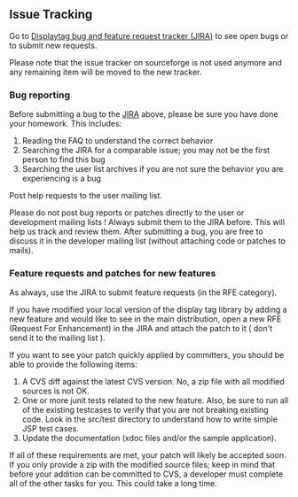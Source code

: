 Issue Tracking
--------------

Go to [Displaytag bug and feature request tracker
(JIRA)](http://jira.codehaus.org/browse/DISPL) to see open bugs or to
submit new requests.

Please note that the issue tracker on sourceforge is not used anymore
and any remaining item will be moved to the new tracker.

### Bug reporting

Before submitting a bug to the
[JIRA](http://jira.codehaus.org/browse/DISPL) above, please be sure you
have done your homework. This includes:

1.  Reading the FAQ to understand the correct behavior
2.  Searching the JIRA for a comparable issue; you may not be the first
    person to find this bug
3.  Searching the user list archives if you are not sure the behavior
    you are experiencing is a bug

Post help requests to the user mailing list.

Please do not post bug reports or patches directly to the user or
development mailing lists ! Always submit them to the JIRA before. This
will help us track and review them. After submitting a bug, you are free
to discuss it in the developer mailing list (without attaching code or
patches to mails).

### Feature requests and patches for new features

As always, use the JIRA to submit feature requests (in the RFE
category).

If you have modified your local version of the display tag library by
adding a new feature and would like to see in the main distribution,
open a new RFE (Request For Enhancement) in the JIRA and attach the
patch to it ( don't send it to the mailing list ).

If you want to see your patch quickly applied by committers, you should
be able to provide the following items:

1.  A CVS diff against the latest CVS version. No, a zip file with all
    modified sources is not OK.
2.  One or more junit tests related to the new feature. Also, be sure to
    run all of the existing testcases to verify that you are not
    breaking existing code. Look in the src/test directory to understand
    how to write simple JSP test cases.
3.  Update the documentation (xdoc files and/or the sample application).

If all of these requirements are met, your patch will likely be accepted
soon. If you only provide a zip with the modified source files; keep in
mind that before your addition can be committed to CVS, a developer must
complete all of the other tasks for you. This could take a long time.

